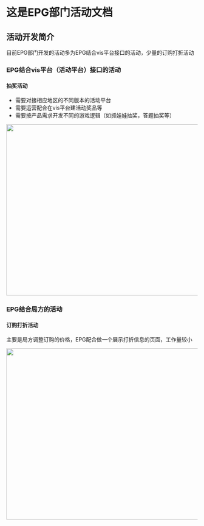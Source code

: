 # 这是EPG部门活动文档

## 活动开发简介
目前EPG部门开发的活动多为EPG结合vis平台接口的活动，少量的订购打折活动

### EPG结合vis平台（活动平台）接口的活动

#### 抽奖活动
* 需要对接相应地区的不同版本的活动平台
* 需要运营配合在vis平台建活动奖品等
* 需要按产品需求开发不同的游戏逻辑（如抓娃娃抽奖，答题抽奖等）

<img src="/doc1/activity/activity.png"   width="800" height="450">

### EPG结合局方的活动
#### 订购打折活动
主要是局方调整订购的价格，EPG配合做一个展示打折信息的页面，工作量较小

<img src="/doc1/activity/activity2.png"   width="800" height="450">
